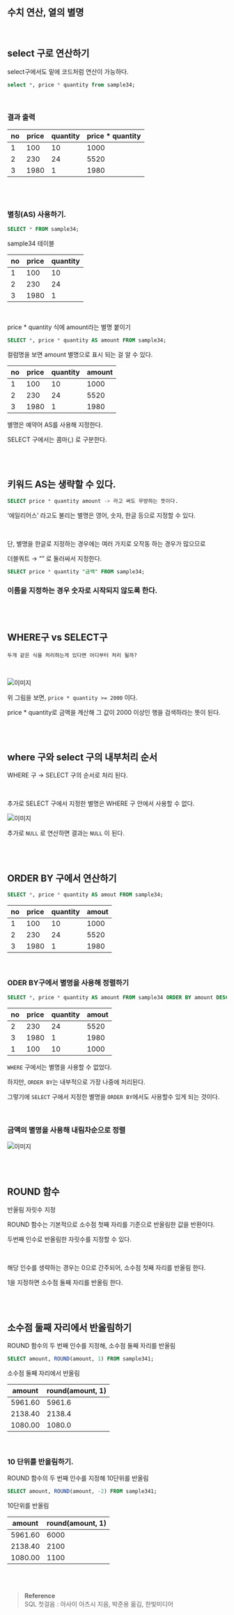 ## 수치 연산, 열의 별명


<br/>

## select 구로 연산하기

select구에서도 밑에 코드처럼 연산이 가능하다.

```sql
select *, price * quantity from sample34;
```

<br/>

### 결과 출력 

| no | price | quantity | price * quantity |
| --- | --- | --- | --- |
| 1 | 100 | 10 | 1000 |
| 2 | 230 | 24 | 5520 |
| 3 | 1980 | 1 | 1980 |


<br/><br/>

### 별칭(AS) 사용하기.

```sql
SELECT * FROM sample34;
```

sample34 테이블

| no | price | quantity |
| --- | --- | --- |
| 1 | 100 | 10 |
| 2 | 230 | 24 |
| 3 | 1980 | 1 |

<br/>

price * quantity 식에 amount라는 별명 붙이기

```sql
SELECT *, price * quantity AS amount FROM sample34;
```

컬럼명을 보면 amount 별명으로 표시 되는 걸 알 수 있다.

| no | price | quantity | amount |
| --- | --- | --- | --- |
| 1 | 100 | 10 | 1000 |
| 2 | 230 | 24 | 5520 |
| 3 | 1980 | 1 | 1980 |

별명은 예약어 AS를 사용해 지정한다.

SELECT 구에서는 콤마(,) 로 구분한다.

<br/><br/>

## 키워드 AS는 생략할 수 있다.

```sql
SELECT price * quantity amount -> 라고 써도 무방하는 뜻이다.
```



‘에일리어스’ 라고도 불리는 별명은 영어, 숫자, 한글 등으로 지정할 수 있다.

<br/>

단, 별명을 한글로 지정하는 경우에는 여러 가지로 오작동 하는 경우가 많으므로 

더블쿼트 → “” 로 둘러싸서 지정한다.

```sql
SELECT price * quantity "금액" FROM sample34;
```

### 이름을 지정하는 경우 숫자로 시작되지 않도록 한다.


<br/><br/>

## WHERE구 vs SELECT구 

```
두개 같은 식을 처리하는게 있다면 어디부터 처리 될까?
```

<br/>



![이미지](/programming/img/입문345.PNG)

위 그림을 보면, `price * quantity >= 2000` 이다.

price * quantity로 금액을 계산해 그 값이 2000 이상인 행을 검색하라는 뜻이 된다.

<br/><br/>

## where 구와 select 구의 내부처리 순서

WHERE 구 → SELECT 구의 순서로 처리 된다.


<br/>


추가로 SELECT 구에서 지정한 별명은 WHERE 구 안에서 사용할 수 없다.


![이미지](/programming/img/입문347.PNG)


추가로 `NULL` 로 연산하면 결과는 `NULL` 이 된다.


<br/><br/>

## ORDER BY 구에서 연산하기

```sql
SELECT *, price * quantity AS amout FROM sample34;
```

| no | price | quantity | amout |
| --- | --- | --- | --- |
| 1 | 100 | 10 | 1000 |
| 2 | 230 | 24 | 5520 |
| 3 | 1980 | 1 | 1980 |

<br/>

### ODER BY구에서 별명을 사용해 정렬하기

```sql
SELECT *, price * quantity AS amount FROM sample34 ORDER BY amount DESC;
```

| no | price | quantity | amout |
| --- | --- | --- | --- |
| 2 | 230 | 24 | 5520 |
| 3 | 1980 | 1 | 1980 |
| 1 | 100 | 10 | 1000 |

`WHERE` 구에서는 별명을 사용할 수 없었다.

하지만, `ORDER BY`는 내부적으로 가장 나중에 처리된다. 

그렇기에 `SELECT` 구에서 지정한 별명을 `ORDER BY`에서도 사용할수 있게 되는 것이다.


<br/>

### 금액의 별명을 사용해 내림차순으로 정렬

![이미지](/programming/img/입문348.PNG)


<br/><br/>

## ROUND 함수

반올림 자릿수 지정

ROUND 함수는 기본적으로 소수점 첫째 자리를 기준으로 반올림한 값을 반환이다.

두번째 인수로 반올림한 자릿수를 지정할 수 있다.

<br/>

해당 인수를 생략하는 경우는 0으로 간주되어, 소수점 첫째 자리를 반올림 한다.

1을 지정하면 소수점 둘째 자리를 반올림 한다.

<br/><br/>

## 소수점 둘째 자리에서 반올림하기

ROUND 함수의 두 번째 인수를 지정해, 소수점 둘째 자리를 반올림

```sql
SELECT amount, ROUND(amount, 1) FROM sample341;
```

소수점 둘째 자리에서 반올림

| amount | round(amount, 1) |
| --- | --- |
| 5961.60 | 5961.6 |
| 2138.40 | 2138.4 |
| 1080.00 | 1080.0 |

<br/>

### 10 단위를 반올림하기.

ROUND 함수의 두 번째 인수를 지정해 10단위를 반올림

```sql
SELECT amount, ROUND(amount, -2) FROM sample341;
```

10단위를 반올림

| amount | round(amount, 1) |
| --- | --- |
| 5961.60 | 6000 |
| 2138.40 | 2100 |
| 1080.00 | 1100 |







<br/><br/>

>**Reference** <br/> SQL 첫걸음 : 아사이 아츠시 지음, 박준용 옮김, 한빛미디어
